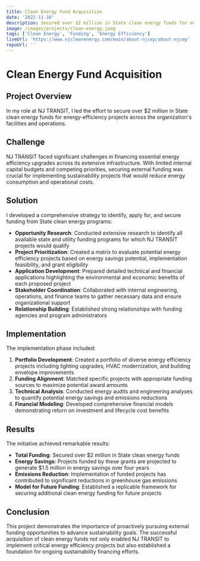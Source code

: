 ```yaml
---
title: Clean Energy Fund Acquisition
date: '2022-11-10'
description: Secured over $2 million in State clean energy funds for energy-efficiency projects.
image: /images/projects/clean-energy.jpeg
tags: ['Clean Energy', 'Funding', 'Energy Efficiency']
liveUrl: 'https://www.njcleanenergy.com/main/about-njcep/about-njcep'
repoUrl: ''
---
```


# Clean Energy Fund Acquisition

## Project Overview

In my role at NJ TRANSIT, I led the effort to secure over $2 million in State clean energy funds for energy-efficiency projects across the organization's facilities and operations.

## Challenge

NJ TRANSIT faced significant challenges in financing essential energy efficiency upgrades across its extensive infrastructure. With limited internal capital budgets and competing priorities, securing external funding was crucial for implementing sustainability projects that would reduce energy consumption and operational costs.

## Solution

I developed a comprehensive strategy to identify, apply for, and secure funding from State clean energy programs:

- **Opportunity Research**: Conducted extensive research to identify all available state and utility funding programs for which NJ TRANSIT projects would qualify
- **Project Prioritization**: Created a matrix to evaluate potential energy efficiency projects based on energy savings potential, implementation feasibility, and grant eligibility
- **Application Development**: Prepared detailed technical and financial applications highlighting the environmental and economic benefits of each proposed project
- **Stakeholder Coordination**: Collaborated with internal engineering, operations, and finance teams to gather necessary data and ensure organizational support
- **Relationship Building**: Established strong relationships with funding agencies and program administrators

## Implementation

The implementation phase included:

1. **Portfolio Development**: Created a portfolio of diverse energy efficiency projects including lighting upgrades, HVAC modernization, and building envelope improvements
2. **Funding Alignment**: Matched specific projects with appropriate funding sources to maximize potential award amounts
3. **Technical Analysis**: Conducted energy audits and engineering analyses to quantify potential energy savings and emissions reductions
4. **Financial Modeling**: Developed comprehensive financial models demonstrating return on investment and lifecycle cost benefits

## Results

The initiative achieved remarkable results:

- **Total Funding**: Secured over $2 million in State clean energy funds
- **Energy Savings**: Projects funded by these grants are projected to generate $1.5 million in energy savings over four years
- **Emissions Reduction**: Implementation of funded projects has contributed to significant reductions in greenhouse gas emissions
- **Model for Future Funding**: Established a replicable framework for securing additional clean energy funding for future projects

## Conclusion

This project demonstrates the importance of proactively pursuing external funding opportunities to advance sustainability goals. The successful acquisition of clean energy funds not only enabled NJ TRANSIT to implement critical energy efficiency projects but also established a foundation for ongoing sustainability financing efforts.
